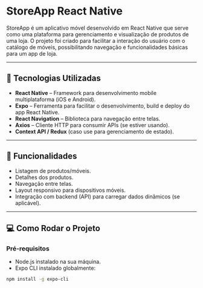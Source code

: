 # StoreApp React Native

StoreApp é um aplicativo móvel desenvolvido em React Native que serve como uma plataforma para gerenciamento e visualização de produtos de uma loja. O projeto foi criado para facilitar a interação do usuário com o catálogo de móveis, possibilitando navegação e funcionalidades básicas para um app de loja.

---

## 📱 Tecnologias Utilizadas

- **React Native** – Framework para desenvolvimento mobile multiplataforma (iOS e Android).
- **Expo** – Ferramenta para facilitar o desenvolvimento, build e deploy do app React Native.
- **React Navigation** – Biblioteca para navegação entre telas.
- **Axios** – Cliente HTTP para consumir APIs (se estiver usando).
- **Context API / Redux** (caso use para gerenciamento de estado).

---

## 🚀 Funcionalidades

- Listagem de produtos/móveis.
- Detalhes dos produtos.
- Navegação entre telas.
- Layout responsivo para dispositivos móveis.
- Integração com backend (API) para carregar dados dinâmicos (se aplicável).

---

## 💻 Como Rodar o Projeto

### Pré-requisitos

- Node.js instalado na sua máquina.
- Expo CLI instalado globalmente:

```bash
npm install -g expo-cli
